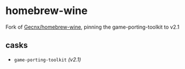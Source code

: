 # homebrew-wine

Fork of [Gecnx/homebrew-wine](https://github.com/Gcenx/homebrew-wine), pinning the game-porting-toolkit to v2.1
<br>

## casks
- `game-porting-toolkit` *(v2.1)*
